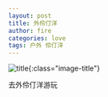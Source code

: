 ```yaml
---
layout: post
title: 外伶仃洋
author: fire
categories: love 
tags: 户外 伶仃洋
---
```


![title](http://image.sideproject.cn/title/title_018.jpg){:class="image-title"}

去外伶仃洋游玩